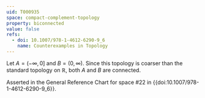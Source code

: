 ```yaml
---
uid: T000935
space: compact-complement-topology
property: biconnected
value: false
refs:
  - doi: 10.1007/978-1-4612-6290-9_6
    name: Counterexamples in Topology
---
```

Let $A = (-\infty, 0]$ and $B = (0,\infty)$. Since this topology is coarser than the standard topology on $\mathbb{R}$, both $A$ and $B$ are connected.

Asserted in the General Reference Chart for space #22 in
{{doi:10.1007/978-1-4612-6290-9_6}}.
